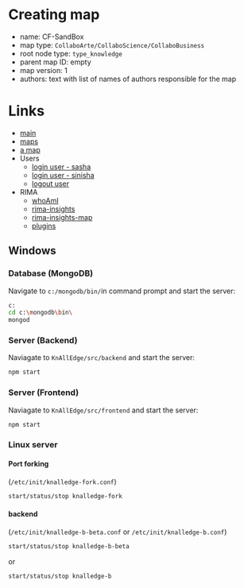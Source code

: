 # Creating map

+ name: <choose the one you want> CF-SandBox
+ map type: `CollaboArte/CollaboScience/CollaboBusiness`
+ root node type: `type_knowledge`
+ parent map ID: empty
+ map version: 1
+ authors: text with list of names of authors responsible for the map

# Links

+ [main](http://KnAllEdge.org/app/index-dev.html#/)
+ [maps](http://KnAllEdge.org/app/index-dev.html#/maps)
+ [a map](http://knalledge.org/app/index-dev.html#/map/id/5566f25867a6d01e65beddde)
+ Users
    + [login user - sasha](http://knalledge.org/app/index-dev.html#/login/iAmId/556760847125996dc1a4a241)
    + [login user - sinisha](http://knalledge.org/app/index-dev.html#/login/iAmId/556760847125996dc1a4a24f)
    + [logout user](http://knalledge.org/app/index-dev.html#/logout)
+ RIMA
    + [whoAmI](http://KnAllEdge.org/app/index-dev.html#/whoAmI)
    + [rima-insights](http://KnAllEdge.org/app/index-dev.html#/rima-insights)
    + [rima-insights-map](http://KnAllEdge.org/app/index-dev.html#/rima-insights-map)
    + [plugins](http://KnAllEdge.org/app/index-dev.html#/plugins)

## Windows

### Database (MongoDB)

Navigate to `c:/mongodb/bin/`in command prompt and start the server:

```sh
c:
cd c:\mongodb\bin\
mongod
```

### Server (Backend)

Naviagate to `KnAllEdge/src/backend` and start the server:

```sh
npm start
```


### Server (Frontend)

Naviagate to `KnAllEdge/src/frontend` and start the server:

```sh
npm start
```

### Linux server

#### Port forking

(`/etc/init/knalledge-fork.conf`)

```sh
start/status/stop knalledge-fork
```

#### backend

(`/etc/init/knalledge-b-beta.conf` or `/etc/init/knalledge-b.conf`)

```sh
start/status/stop knalledge-b-beta
```

or

```sh
start/status/stop knalledge-b
```
